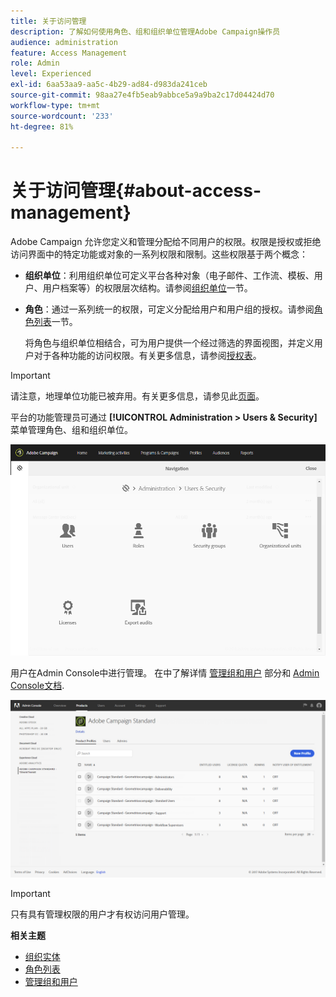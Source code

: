 ```yaml
---
title: 关于访问管理
description: 了解如何使用角色、组和组织单位管理Adobe Campaign操作员
audience: administration
feature: Access Management
role: Admin
level: Experienced
exl-id: 6aa53aa9-aa5c-4b29-ad84-d983da241ceb
source-git-commit: 98aa27e4fb5eab9abbce5a9a9ba2c17d04424d70
workflow-type: tm+mt
source-wordcount: '233'
ht-degree: 81%

---
```


# 关于访问管理{#about-access-management}

Adobe Campaign 允许您定义和管理分配给不同用户的权限。权限是授权或拒绝访问界面中的特定功能或对象的一系列权限和限制。这些权限基于两个概念：

* **组织单位**：利用组织单位可定义平台各种对象（电子邮件、工作流、模板、用户、用户档案等）的权限层次结构。请参阅[组织单位](../../administration/using/organizational-units.md)一节。
* **角色**：通过一系列统一的权限，可定义分配给用户和用户组的授权。请参阅[角色列表](../../administration/using/list-of-roles.md)一节。

  将角色与组织单位相结合，可为用户提供一个经过筛选的界面视图，并定义用户对于各种功能的访问权限。有关更多信息，请参阅[授权表](../../administration/using/list-of-roles.md)。

>[!IMPORTANT]
>
>请注意，地理单位功能已被弃用。有关更多信息，请参见此[页面](../../rn/using/deprecated-features.md)。

平台的功能管理员可通过 **[!UICONTROL Administration > Users & Security]** 菜单管理角色、组和组织单位。

![用户管理菜单](assets/user_management_1.png)

用户在Admin Console中进行管理。 在中了解详情 [管理组和用户](../../administration/using/managing-groups-and-users.md) 部分和 [Admin Console文档](https://helpx.adobe.com/cn/enterprise/managing/user-guide.html).

![访问产品配置文件](assets/user_management_6.png)

>[!IMPORTANT]
>
>只有具有管理权限的用户才有权访问用户管理。

**相关主题**

* [组织实体](../../administration/using/organizational-units.md)
* [角色列表](../../administration/using/list-of-roles.md)
* [管理组和用户](../../administration/using/managing-groups-and-users.md)
